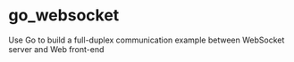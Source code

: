 # go_websocket
Use Go to build a full-duplex communication example between WebSocket server and Web front-end
